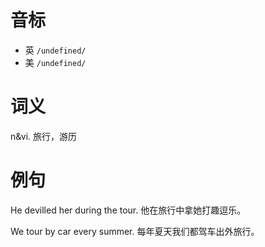 # 音标

- 英 `/undefined/`
- 美 `/undefined/`

# 词义

n&vi. 旅行，游历


# 例句

He devilled her during the tour.
他在旅行中拿她打趣逗乐。

We tour by car every summer.
每年夏天我们都驾车出外旅行。


